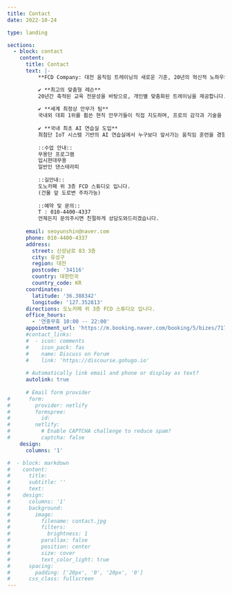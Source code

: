 ```yaml
---
title: Contact
date: 2022-10-24

type: landing

sections:
  - block: contact
    content:
      title: Contact
      text: |-
          **FCD Company: 대전 움직임 트레이닝의 새로운 기준, 20년의 혁신적 노하우와 함께!**  

          ✔ **최고의 맞춤형 레슨**  
          20년간 축적된 교육 전문성을 바탕으로, 개인별 맞춤화된 트레이닝을 제공합니다.  
          
          ✔ **세계 최정상 안무가 팀**  
          국내외 대회 1위를 휩쓴 현직 안무가들이 직접 지도하며, 프로의 감각과 기술을 전수합니다. 소수정예로 진행되어 더욱 깊이 있는 효율적인 학습 환경을 보장합니다.  
          
          ✔ **국내 최초 AI 연습실 도입**  
          최첨단 IoT 시스템 기반의 AI 연습실에서 누구보다 앞서가는 움직임 훈련을 경험하세요. 또한 카이스트와의 협력연구를 통해 움직임 트레이닝을 과학적으로 재구성, 경쟁력을 극대화합니다.  
          
          ::수업 안내::
          무용단 프로그램
          입시현대무용
          일반인 댄스테라피
          
          ::길안내::
          도노카페 위 3층 FCD 스튜디오 입니다.
          (건물 앞 도로변 주차가능)
          
          ::예약 및 문의::
          T : 010-4400-4337
          언제든지 문의주시면 친절하게 상담도와드리겠습니다.
    
      email: seoyunshin@naver.com
      phone: 010-4400-4337
      address:
        street: 신성남로 83 3층
        city: 유성구
        region: 대전
        postcode: '34116'
        country: 대한민국
        country_code: KR
      coordinates:
        latitude: '36.388342'
        longitude: '127.352813'
      directions: 도노카페 위 3층 FCD 스튜디오 입니다.
      office_hours:
        - '연중무휴 10:00 -- 22:00'
      appointment_url: 'https://m.booking.naver.com/booking/5/bizes/717486/items/4481110?theme=place&service-target=map-pc&lang=ko&area=bmp&map-search=1'
      #contact_links:
      #  - icon: comments
      #    icon_pack: fas
      #    name: Discuss on Forum
      #    link: 'https://discourse.gohugo.io'
    
      # Automatically link email and phone or display as text?
      autolink: true
    
      # Email form provider
#      form:
#        provider: netlify
#        formspree:
#          id:
#        netlify:
#          # Enable CAPTCHA challenge to reduce spam?
#          captcha: false
    design:
      columns: '1'

#  - block: markdown
#    content:
#      title:
#      subtitle: ''
#      text:
#    design:
#      columns: '1'
#      background:
#        image: 
#          filename: contact.jpg
#          filters:
#            brightness: 1
#          parallax: false
#          position: center
#          size: cover
#          text_color_light: true
#      spacing:
#        padding: ['20px', '0', '20px', '0']
#      css_class: fullscreen
---
```

